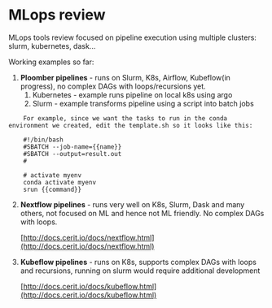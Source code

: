 # MLops review 
MLops tools review focused on pipeline execution using multiple clusters: slurm, kubernetes, dask...

Working examples so far:
1. **Ploomber pipelines** - runs on Slurm, K8s, Airflow, Kubeflow(in progress), no complex DAGs with loops/recursions yet.
   1. Kubernetes - example runs pipeline on local k8s using argo
   2. Slurm - example transforms pipeline using a script into batch jobs
   
```
    For example, since we want the tasks to run in the conda environment we created, edit the template.sh so it looks like this:

    #!/bin/bash
    #SBATCH --job-name={{name}}
    #SBATCH --output=result.out
    #
    
    # activate myenv
    conda activate myenv
    srun {{command}}
```

2. **Nextflow pipelines** - runs very well on K8s, Slurm, Dask and many others, not focused on ML and hence not ML friendly. No complex DAGs with loops. 

   [http://docs.cerit.io/docs/nextflow.html](http://docs.cerit.io/docs/nextflow.html)


3. **Kubeflow pipelines** - runs on K8s, supports complex DAGs with loops and recursions, running on slurm would require additional development

   [http://docs.cerit.io/docs/kubeflow.html](http://docs.cerit.io/docs/kubeflow.html)


